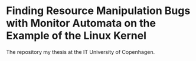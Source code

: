 # Finding Resource Manipulation Bugs with Monitor Automata on the Example of the Linux Kernel

The repository my thesis at the IT University of Copenhagen.
